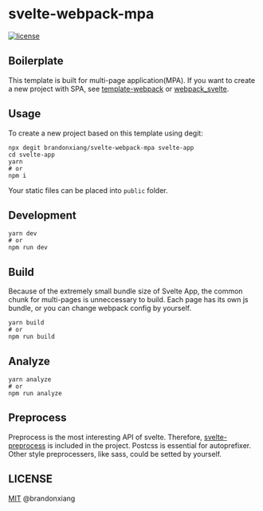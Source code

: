 # svelte-webpack-mpa

<a href="https://github.com/brandonxiang/svelte-webpack-template/blob/master/LICENSE">
  <img src="https://img.shields.io/github/license/brandonxiang/svelte-webpack-template" alt="license">
</a>

## Boilerplate

This template is built for multi-page application(MPA). If you want to create a new project with SPA, see [template-webpack](https://github.com/sveltejs/template-webpack) or [webpack_svelte](https://github.com/theartkod/webpack_svelte).

## Usage

To create a new project based on this template using degit:

```shell
npx degit brandonxiang/svelte-webpack-mpa svelte-app
cd svelte-app
yarn
# or
npm i
```

Your static files can be placed into `public` folder.

## Development

```shell
yarn dev
# or
npm run dev
```

## Build

Because of the extremely small bundle size of Svelte App, the common chunk for multi-pages is unneccessary to build. Each page has its own js bundle, or you can change webpack config by yourself. 

```shell
yarn build
# or
npm run build
```

## Analyze

```shell
yarn analyze
# or
npm run analyze
```

## Preprocess

Preprocess is the most interesting API of svelte. Therefore, [svelte-preprocess](https://github.com/kaisermann/svelte-preprocess) is included in the project. Postcss is essential for autoprefixer. Other style preprocessers, like sass, could be setted by yourself. 

## LICENSE

[MIT](./LICENSE) @brandonxiang